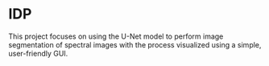 # IDP
This project focuses on using the U-Net model to perform image segmentation of spectral images with the process visualized using a simple, user-friendly GUI.
